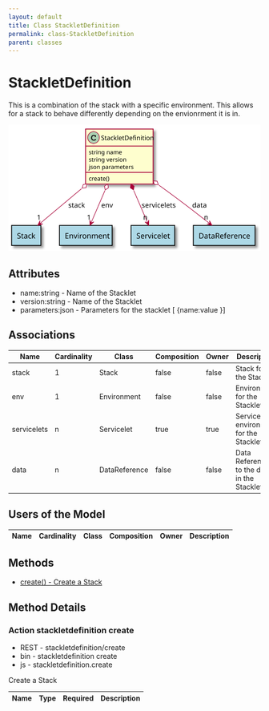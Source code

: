 ```yaml
---
layout: default
title: Class StackletDefinition
permalink: class-StackletDefinition
parent: classes
---
```


# StackletDefinition

This is a combination of the stack with a specific environment. This allows for a stack to behave differently depending on the envionrment it is in.

![Logical Diagram](./logical.svg)

## Attributes

* name:string - Name of the Stacklet
* version:string - Name of the Stacklet
* parameters:json - Parameters for the stacklet [ {name:value }]


## Associations

| Name | Cardinality | Class | Composition | Owner | Description |
| --- | --- | --- | --- | --- | --- |
| stack | 1 | Stack | false | false | Stack for the Stacklet |
| env | 1 | Environment | false | false | Environment for the Stacklet |
| servicelets | n | Servicelet | true | true | Service with environment for the Stacklet |
| data | n | DataReference | false | false | Data References to the data in the Stacklet |


## Users of the Model

| Name | Cardinality | Class | Composition | Owner | Description |
| --- | --- | --- | --- | --- | --- |





## Methods

* [create() - Create a Stack](#action-create)


<h2>Method Details</h2>
    
### Action stackletdefinition create

* REST - stackletdefinition/create
* bin - stackletdefinition create
* js - stackletdefinition.create

Create a Stack

| Name | Type | Required | Description |
|---|---|---|---|





